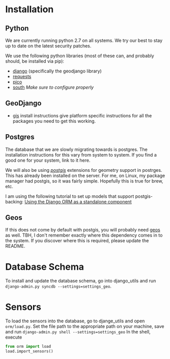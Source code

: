 Installation
============
Python
------
We are currently running python 2.7 on all systems. We try our best to stay up
to date on the latest security patches.

We use the following python libraries (most of these can, and probably should,
be installed via pip):
- [django](https://www.djangoproject.com/) (specifically the geodjango library)
- [requests](http://docs.python-requests.org/en/latest/)
- [pico](https://github.com/fergalwalsh/pico)
- [south](http://south.readthedocs.org/en/latest/installation.html#installation)
  _Make sure to configure properly_

GeoDjango
---------
- [gis](https://docs.djangoproject.com/en/dev/ref/contrib/gis/install/) install
instructions give platform specific instructions for all the packages you need
to get this working.

Postgres
--------
The database that we are slowly migrating towards is postgres. The installation
instructions for this vary from system to system. If you find a good one for
your system, link to it here.

We will also be using [*postgis*](http://postgis.net/) extensions for geometry
support in postrges.  This has already been installed on the server. For me,
on Linux, my package manager had postgis, so it was fairly simple. Hopefully
this is true for brew, etc.

I am using the following tutorial to set up models that support postgis-backing:
[Using the Django ORM as a standalone component](https://jystewart.net/2008/02/18/using-the-django-orm-as-a-standalone-component/)

Geos
----
If this does not come by default with postgis, you will probably need
[geos](http://trac.osgeo.org/geos/) as well. TBH, I don't remember exactly
where this dependency comes in to the system. If you discover where this is
required, please update the README.

Database Schema
===============
To install and update the database schema, go into django_utils and run
`django-admin.py syncdb --settings=settings_geo`.

Sensors
=======
To load the sensors into the database, go to djange_utils and open
`orm/load.py`. Set the file path to the appropriate path on your machine, save
and run `django-admin.py shell --settings=settings_geo`
In the shell, execute
```python
from orm import load
load.import_sensors()
```
